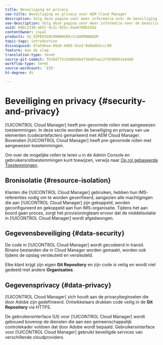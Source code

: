 ```yaml
---
title: Beveiliging en privacy
seo-title: Beveiliging en privacy voor AEM Cloud Manager
description: Volg deze pagina voor meer informatie over de beveiliging en privacy van uw elementen (code/artefacten).
seo-description: Volg deze pagina voor meer informatie over de beveiliging en privacy van uw elementen (code/artefacten) met AEM Cloud Manager.
uuid: 68bc2330-a62c-4c2c-925c-daa6788b143a
contentOwner: jsyal
products: SG_EXPERIENCEMANAGER/CLOUDMANAGER
topic-tags: introduction
discoiquuid: 67a54bae-99a9-4405-91e3-9a0a8b3ccc98
feature: Aan de slag
translation-type: tm+mt
source-git-commit: fb10d775c930b5bb475b497aac2fd59b053a9a00
workflow-type: tm+mt
source-wordcount: '233'
ht-degree: 0%

---
```



# Beveiliging en privacy {#security-and-privacy}

[!UICONTROL Cloud Manager] heeft pre-gevormde rollen met aangewezen toestemmingen. In deze sectie worden de beveiliging en privacy van uw elementen (code/artefacten) gemarkeerd met AEM Cloud Manager. Bovendien [!UICONTROL Cloud Manager] heeft pre-gevormde rollen met aangewezen toestemmingen.

Om over de mogelijke rollen te leren u in de Admin Console en gebruikersroltoestemmingen kunt toewijzen, verwijs naar [Op rol gebaseerde Toestemmingen](/help/using/role-based-permissions.md).


## Bronisolatie {#resource-isolation}

Klanten die [!UICONTROL Cloud Manager] gebruiken, hebben hun IMS-referenties nodig om te worden geverifieerd, aangezien alle machtigingen die aan [!UICONTROL Cloud Manager] zijn gekoppeld, worden geconfigureerd en gekoppeld aan hun IMS-organisatie. Tijdens het aan boord gaan proces, zorgt het provisioningteam ervoor dat de middelisolatie in [!UICONTROL Cloud Manager] wordt afgedwongen.

## Gegevensbeveiliging {#data-security}

De code in [!UICONTROL Cloud Manager] wordt gecodeerd in transit. Binaire bestanden die in Cloud Manager worden gemaakt, worden ook tijdens de opslag versleuteld en versleuteld.

Elke klant krijgt zijn eigen **Git Repository** en zijn code is veilig en wordt niet gedeeld met andere **Organisaties**.

## Gegevensprivacy {#data-privacy}

[!UICONTROL Cloud Manager] zich houdt aan de privacybeginselen die door Adobe zijn gedefinieerd. Ontwikkelaars drukken code veilig in de **Git Repository** via HTTPS.

De gebruikersinterface (UI) voor [!UICONTROL Cloud Manager] wordt gebouwd bovenop de diensten die aan een gemeenschappelijk controlekader voldoen dat door Adobe wordt bepaald. Gebruikersinterface voor [!UICONTROL Cloud Manager] gebruikt beveiligde services van verschillende cloudproviders.
